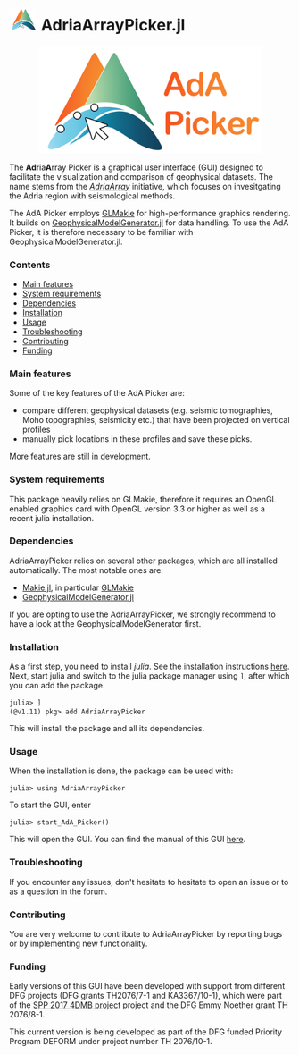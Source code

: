 
<h1> <img src="./assets/AdA_Picker_logo.png" alt="AdriaArrayPicker.jl" width="50"> AdriaArrayPicker.jl </h1>

<p align="center"><img src="./assets/AdA_Picker_logo_tr.png" alt="AdriaArrayPicker.jl" width="400"></p>

The **Ad**ria**A**rray Picker is a graphical user interface (GUI) designed to facilitate the visualization and comparison of geophysical datasets. The name stems from the [*AdriaArray*](https://orfeus.readthedocs.io/en/latest/adria_array_main.html) initiative, which focuses on invesitgating the Adria region with seismological methods.

The AdA Picker employs [GLMakie](https://docs.makie.org/stable/explanations/backends/glmakie.html) for high-performance graphics rendering. It builds on [GeophysicalModelGenerator.jl](https://github.com/JuliaGeodynamics/GeophysicalModelGenerator.jl) for data handling. To use the AdA Picker, it is therefore necessary to be familiar with GeophysicalModelGenerator.jl.

### Contents
  - [Main features](#main-features)
  - [System requirements](#system-requirements)
  - [Dependencies](#dependencies)
  - [Installation](#installation)
  - [Usage](#usage)
  - [Troubleshooting](#troubleshooting)
  - [Contributing](#contributing)
  - [Funding](#funding)

### Main features
Some of the key features of the AdA Picker are:
  - compare different geophysical datasets (e.g. seismic tomographies, Moho topographies, seismicity etc.) that have been projected on vertical profiles
  - manually pick locations in these profiles and save these picks.

More features are still in development.

### System requirements
This package heavily relies on GLMakie, therefore it requires an OpenGL enabled graphics card with OpenGL version 3.3 or higher as well as a recent julia installation.

### Dependencies
AdriaArrayPicker relies on several other packages, which are all installed automatically. The most notable ones are:
- [Makie.jl](https://github.com/MakieOrg/Makie.jl), in particular [GLMakie](https://docs.makie.org/stable/explanations/backends/glmakie.html)
- [GeophysicalModelGenerator.jl](https://github.com/JuliaGeodynamics/GeophysicalModelGenerator.jl)

If you are opting to use the AdriaArrayPicker, we strongly recommend to have a look at the GeophysicalModelGenerator first.

### Installation
As a first step, you need to install *julia*. See the installation instructions [here](https://julialang.org/install/). Next, start julia and switch to the julia package manager using `]`, after which you can add the package.
```julia-repl
julia> ]
(@v1.11) pkg> add AdriaArrayPicker
```

This will install the package and all its dependencies.

### Usage
When the installation is done, the package can be used with:
```julia-repl
julia> using AdriaArrayPicker
```
To start the GUI, enter 
```julia-repl
julia> start_AdA_Picker()
```
This will open the GUI. You can find the manual of this GUI [here](). 

### Troubleshooting
If you encounter any issues, don't hesitate to hesitate to open an issue or to as a question in the forum. 

### Contributing
You are very welcome to contribute to AdriaArrayPicker by reporting bugs or by implementing new functionality.

### Funding
Early versions of this GUI have been developed with support from different DFG projects (DFG grants TH2076/7-1 and KA3367/10-1), which were part of the [SPP 2017 4DMB project](http://www.spp-mountainbuilding.de) project and the DFG Emmy Noether grant TH 2076/8-1.

This current version is being developed as part of the DFG funded Priority Program DEFORM under project number TH 2076/10-1.